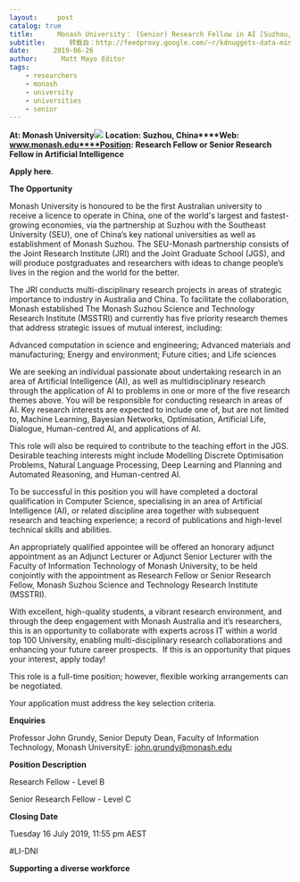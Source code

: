 ```yaml
---
layout:     post
catalog: true
title:      Monash University： (Senior) Research Fellow in AI [Suzhou, China]
subtitle:      转载自：http://feedproxy.google.com/~r/kdnuggets-data-mining-analytics/~3/-HNCbAybX7c/06-26-monash-research-fellow-artificial-intelligence.html
date:      2019-06-26
author:      Matt Mayo Editor
tags:
    - researchers
    - monash
    - university
    - universities
    - senior
---
```


**At: Monash University**![](https://pbs.twimg.com/profile_images/720798458228027393/teAgCMol_400x400.jpg)
**Location: Suzhou, China****Web: www.monash.edu****Position: Research Fellow or Senior Research Fellow in Artificial Intelligence**

**Apply here**.

**The Opportunity**

Monash University is honoured to be the first Australian university to receive a licence to operate in China, one of the world's largest and fastest-growing economies, via the partnership at Suzhou with the Southeast University (SEU), one of China’s key national universities as well as establishment of Monash Suzhou. The SEU-Monash partnership consists of the Joint Research Institute (JRI) and the Joint Graduate School (JGS), and will produce postgraduates and researchers with ideas to change people’s lives in the region and the world for the better.

The JRI conducts multi-disciplinary research projects in areas of strategic importance to industry in Australia and China. To facilitate the collaboration, Monash established The Monash Suzhou Science and Technology Research Institute (MSSTRI) and currently has five priority research themes that address strategic issues of mutual interest, including:

Advanced computation in science and engineering;
Advanced materials and manufacturing;
Energy and environment;
Future cities; and
Life sciences

We are seeking an individual passionate about undertaking research in an area of Artificial Intelligence (AI), as well as multidisciplinary research through the application of AI to problems in one or more of the five research themes above. You will be responsible for conducting research in areas of AI. Key research interests are expected to include one of, but are not limited to, Machine Learning, Bayesian Networks, Optimisation, Artificial Life, Dialogue, Human-centred AI, and applications of AI.

This role will also be required to contribute to the teaching effort in the JGS. Desirable teaching interests might include Modelling Discrete Optimisation Problems, Natural Language Processing, Deep Learning and Planning and Automated Reasoning, and Human-centred AI.

To be successful in this position you will have completed a doctoral qualification in Computer Science, specialising in an area of Artificial Intelligence (AI), or related discipline area together with subsequent research and teaching experience; a record of publications and high-level technical skills and abilities.

An appropriately qualified appointee will be offered an honorary adjunct appointment as an Adjunct Lecturer or Adjunct Senior Lecturer with the Faculty of Information Technology of Monash University, to be held conjointly with the appointment as Research Fellow or Senior Research Fellow, Monash Suzhou Science and Technology Research Institute (MSSTRI).

With excellent, high-quality students, a vibrant research environment, and through the deep engagement with Monash Australia and it’s researchers, this is an opportunity to collaborate with experts across IT within a world top 100 University, enabling multi-disciplinary research collaborations and enhancing your future career prospects.  If this is an opportunity that piques your interest, apply today!

This role is a full-time position; however, flexible working arrangements can be negotiated.

Your application must address the key selection criteria.

**Enquiries**

Professor John Grundy, Senior Deputy Dean, Faculty of Information Technology, Monash UniversityE: john.grundy@monash.edu

**Position Description**

Research Fellow - Level B

Senior Research Fellow - Level C

**Closing Date**

Tuesday 16 July 2019, 11:55 pm AEST

#LI-DNI

**Supporting a diverse workforce**

